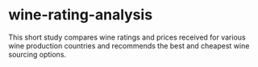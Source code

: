 # wine-rating-analysis
This short study compares wine ratings and prices received for various wine production countries and recommends the best and cheapest wine sourcing options.
